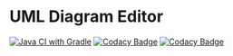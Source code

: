 # UML Diagram Editor

[![Java CI with Gradle](https://github.com/seanwu1105/uml-diagram-editor/workflows/Java%20CI%20with%20Gradle/badge.svg)](https://github.com/seanwu1105/uml-diagram-editor/actions?query=workflow%3A%22Java+CI+with+Gradle%22)
[![Codacy Badge](https://app.codacy.com/project/badge/Grade/a0feecae7ba74c78b59c726decf089e7)](https://www.codacy.com/manual/seanwu1105/uml-diagram-editor?utm_source=github.com&amp;utm_medium=referral&amp;utm_content=seanwu1105/uml-canvas-editor&amp;utm_campaign=Badge_Grade)
[![Codacy Badge](https://app.codacy.com/project/badge/Coverage/a0feecae7ba74c78b59c726decf089e7)](https://www.codacy.com/manual/seanwu1105/uml-diagram-editor?utm_source=github.com&amp;utm_medium=referral&amp;utm_content=seanwu1105/uml-canvas-editor&amp;utm_campaign=Badge_Coverage)
